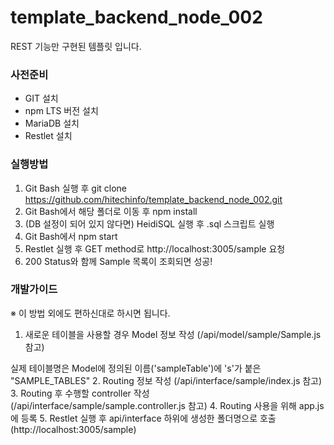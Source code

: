 # template_backend_node_002
REST 기능만 구현된 템플릿 입니다.

### 사전준비
- GIT 설치
- npm LTS 버전 설치
- MariaDB 설치
- Restlet 설치

### 실행방법
1. Git Bash 실행 후 git clone https://github.com/hitechinfo/template_backend_node_002.git
2. Git Bash에서 해당 폴더로 이동 후 npm install
3. (DB 설정이 되어 있지 않다면) HeidiSQL 실행 후 .sql 스크립트 실행
4. Git Bash에서 npm start
5. Restlet 실행 후 GET method로 http://localhost:3005/sample 요청
6. 200 Status와 함께 Sample 목록이 조회되면 성공!

### 개발가이드
※ 이 방법 외에도 편하신대로 하시면 됩니다.
1. 새로운 테이블을 사용할 경우 Model 정보 작성 (/api/model/sample/Sample.js 참고)

실제 테이블명은 Model에 정의된 이름('sampleTable')에 's'가 붙은 "SAMPLE_TABLES"
2. Routing 정보 작성 (/api/interface/sample/index.js 참고)
3. Routing 후 수행할 controller 작성 (/api/interface/sample/sample.controller.js 참고)
4. Routing 사용을 위해 app.js 에 등록
5. Restlet 실행 후 api/interface 하위에 생성한 폴더명으로 호출 (http://localhost:3005/sample)
